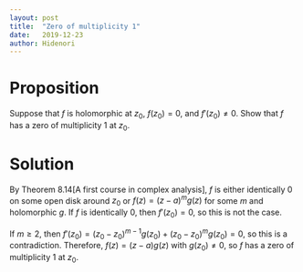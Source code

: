 ```yaml
---
layout: post
title:  "Zero of multiplicity 1"
date:   2019-12-23
author: Hidenori
---
```


# Proposition
Suppose that $f$ is holomorphic at $z_0$, $f(z_0) = 0$, and $f'(z_0) \ne 0$.
Show that $f$ has a zero of multiplicity 1 at $z_0$.

# Solution
By Theorem 8.14[A first course in complex analysis], $f$ is either identically 0 on some open disk around $z_0$ or $f(z) = (z - a)^mg(z)$ for some $m$ and holomorphic $g$.
If $f$ is identically 0, then $f'(z_0) = 0$, so this is not the case.

If $m \geq 2$, then $f'(z_0) = (z_0 - z_0)^{m - 1}g(z_0) + (z_0 - z_0)^{m}g(z_0) = 0$, so this is a contradiction.
Therefore, $f(z) = (z - a)g(z)$ with $g(z_0) \ne 0$, so $f$ has a zero of multiplicity 1 at $z_0$.
